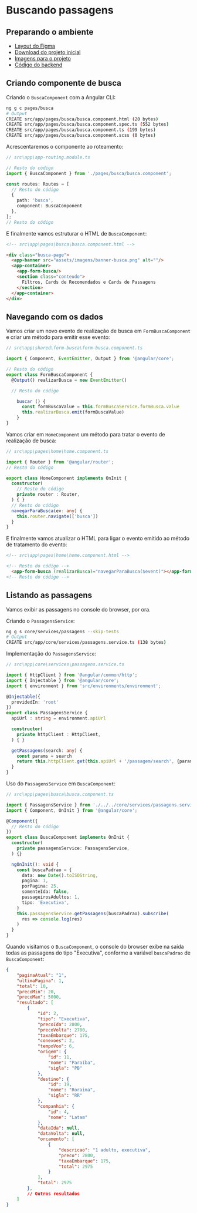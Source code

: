 # Buscando passagens
## Preparando o ambiente
- [Layout do Figma](https://www.figma.com/community/file/1416571124509342695)
- [Download do projeto inicial](https://github.com/alura-cursos/3325-jornada-milhas/archive/refs/heads/main.zip)
- [Imagens para o projeto](https://cdn3.gnarususercontent.com.br/3325-angular/Interface%20Desktop.zip)
- [Código do backend](https://github.com/viniciosneves/jornada-milhas-api)

## Criando componente de busca
Criando o `BuscaComponent` com a Angular CLI:
```bash
ng g c pages/busca
# Output
CREATE src/app/pages/busca/busca.component.html (20 bytes)
CREATE src/app/pages/busca/busca.component.spec.ts (552 bytes)
CREATE src/app/pages/busca/busca.component.ts (199 bytes)
CREATE src/app/pages/busca/busca.component.scss (0 bytes)
```

Acrescentaremos o componente ao roteamento:
```TypeScript
// src\app\app-routing.module.ts

// Resto do código
import { BuscaComponent } from './pages/busca/busca.component';

const routes: Routes = [
  // Resto do código
  {
    path: 'busca',
    component: BuscaComponent
  },
];
// Resto do código
```

E finalmente vamos estruturar o HTML de `BuscaComponent`:
```HTML
<!-- src\app\pages\busca\busca.component.html -->

<div class="busca-page">
  <app-banner src="assets/imagens/banner-busca.png" alt=""/>
  <app-container>
    <app-form-busca/>
    <section class="conteudo">
      Filtros, Cards de Recomendados e Cards de Passagens
    </section>
  </app-container>
</div>
```

## Navegando com os dados
Vamos criar um novo evento de realização de busca em `FormBuscaComponent` e criar um método para emitir esse evento:
```TypeScript
// src\app\shared\form-busca\form-busca.component.ts

import { Component, EventEmitter, Output } from '@angular/core';

// Resto do código
export class FormBuscaComponent {
  @Output() realizarBusca = new EventEmitter()

  // Resto do código

    buscar () {
      const formBuscaValue = this.formBuscaService.formBusca.value
      this.realizarBusca.emit(formBuscaValue)
    }
}
```

Vamos criar em `HomeComponent` um método para tratar o evento de realização de busca:
```TypeScript
// src\app\pages\home\home.component.ts

import { Router } from '@angular/router';
// Resto do código

export class HomeComponent implements OnInit {
  constructor(
    // Resto do código
    private router : Router,
  ) { }
  // Resto do código
  navegarParaBusca(ev: any) {
    this.router.navigate(['busca'])
  }
}
```

E finalmente vamos atualizar o HTML para ligar o evento emitido ao método de tratamento do evento:
```HTML
<!-- src\app\pages\home\home.component.html -->

<!-- Resto do código -->
  <app-form-busca (realizarBusca)="navegarParaBusca($event)"></app-form-busca>
<!-- Resto do código -->
```

## Listando as passagens
Vamos exibir as passagens no console do browser, por ora.

Criando o `PassagensService`:
```bash
ng g s core/services/passagens --skip-tests 
# Output
CREATE src/app/core/services/passagens.service.ts (138 bytes)
```

Implementação  do `PassagensService`:
```TypeScript
// src\app\core\services\passagens.service.ts

import { HttpClient } from '@angular/common/http';
import { Injectable } from '@angular/core';
import { environment } from 'src/environments/environment';

@Injectable({
  providedIn: 'root'
})
export class PassagensService {
  apiUrl : string = environment.apiUrl

  constructor(
    private httpClient : HttpClient,
  ) { }

  getPassagens(search: any) {
    const params = search
    return this.httpClient.get(this.apiUrl + '/passagem/search', {params})
  }
}
```

Uso do `PassagensService` em `BuscaComponent`:
```TypeScript
// src\app\pages\busca\busca.component.ts

import { PassagensService } from './../../core/services/passagens.service';
import { Component, OnInit } from '@angular/core';

@Component({
  // Resto do código
})
export class BuscaComponent implements OnInit {
  constructor(
    private passagensService: PassagensService,
  ) {}

  ngOnInit(): void {
    const buscaPadrao = {
      data: new Date().toISOString,
      pagina: 1,
      porPagina: 25,
      somenteIda: false,
      passageirosAdultos: 1,
      tipo: 'Executiva',
    }
    this.passagensService.getPassagens(buscaPadrao).subscribe(
      res => console.log(res)
    )
  }
}
```

Quando visitamos o `BuscaComponent`, o console do browser exibe na saída todas as passagens do tipo "Executiva", conforme a variável `buscaPadrao` de `BuscaComponent`:
```JSON
{
    "paginaAtual": "1",
    "ultimaPagina": 1,
    "total": 10,
    "precoMin": 20,
    "precoMax": 5000,
    "resultado": [
        {
            "id": 2,
            "tipo": "Executiva",
            "precoIda": 2800,
            "precoVolta": 2700,
            "taxaEmbarque": 175,
            "conexoes": 2,
            "tempoVoo": 6,
            "origem": {
                "id": 11,
                "nome": "Paraíba",
                "sigla": "PB"
            },
            "destino": {
                "id": 19,
                "nome": "Roraima",
                "sigla": "RR"
            },
            "companhia": {
                "id": 4,
                "nome": "Latam"
            },
            "dataIda": null,
            "dataVolta": null,
            "orcamento": [
                {
                    "descricao": "1 adulto, executiva",
                    "preco": 2800,
                    "taxaEmbarque": 175,
                    "total": 2975
                }
            ],
            "total": 2975
        },
        // Outros resultados
    ]
}
```
